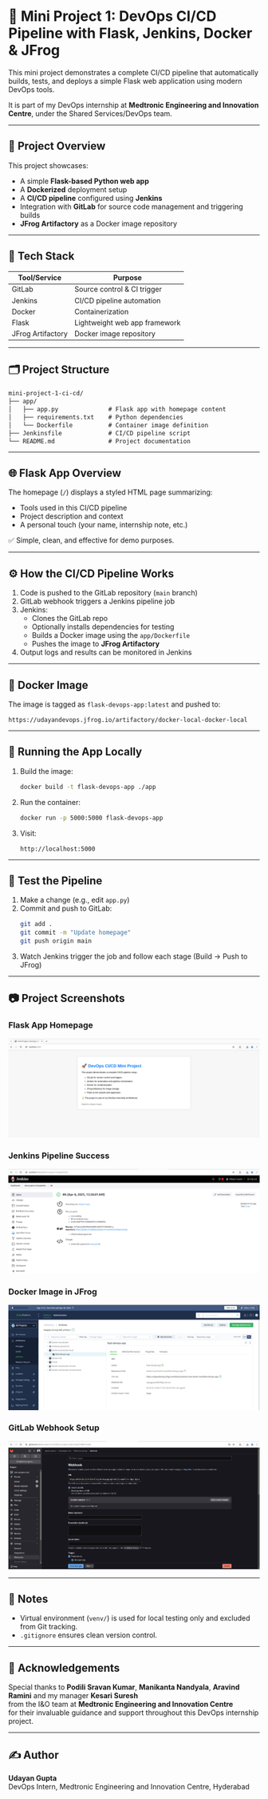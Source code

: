 # 🚀 Mini Project 1: DevOps CI/CD Pipeline with Flask, Jenkins, Docker & JFrog

This mini project demonstrates a complete CI/CD pipeline that automatically builds, tests, and deploys a simple Flask web application using modern DevOps tools.

It is part of my DevOps internship at **Medtronic Engineering and Innovation Centre**, under the Shared Services/DevOps team.

---

## 📌 Project Overview

This project showcases:

- A simple **Flask-based Python web app**
- A **Dockerized** deployment setup
- A **CI/CD pipeline** configured using **Jenkins**
- Integration with **GitLab** for source code management and triggering builds
- **JFrog Artifactory** as a Docker image repository

---

## 🧱 Tech Stack

| Tool/Service      | Purpose                       |
| ----------------- | ----------------------------- |
| GitLab            | Source control & CI trigger   |
| Jenkins           | CI/CD pipeline automation     |
| Docker            | Containerization              |
| Flask             | Lightweight web app framework |
| JFrog Artifactory | Docker image repository       |

---

## 🗂️ Project Structure

```
mini-project-1-ci-cd/
├── app/
│   ├── app.py              # Flask app with homepage content
│   ├── requirements.txt    # Python dependencies
│   └── Dockerfile          # Container image definition
├── Jenkinsfile             # CI/CD pipeline script
└── README.md               # Project documentation
```

---

## 🌐 Flask App Overview

The homepage (`/`) displays a styled HTML page summarizing:

- Tools used in this CI/CD pipeline
- Project description and context
- A personal touch (your name, internship note, etc.)

✅ Simple, clean, and effective for demo purposes.

---

## ⚙️ How the CI/CD Pipeline Works

1. Code is pushed to the GitLab repository (`main` branch)
2. GitLab webhook triggers a Jenkins pipeline job
3. Jenkins:
   - Clones the GitLab repo
   - Optionally installs dependencies for testing
   - Builds a Docker image using the `app/Dockerfile`
   - Pushes the image to **JFrog Artifactory**
4. Output logs and results can be monitored in Jenkins

---

## 🐳 Docker Image

The image is tagged as `flask-devops-app:latest` and pushed to:

```
https://udayandevops.jfrog.io/artifactory/docker-local-docker-local
```

---

## 🚀 Running the App Locally

1. Build the image:

   ```bash
   docker build -t flask-devops-app ./app
   ```

2. Run the container:

   ```bash
   docker run -p 5000:5000 flask-devops-app
   ```

3. Visit:
   ```
   http://localhost:5000
   ```

---

## 🧪 Test the Pipeline

1. Make a change (e.g., edit `app.py`)
2. Commit and push to GitLab:
   ```bash
   git add .
   git commit -m "Update homepage"
   git push origin main
   ```
3. Watch Jenkins trigger the job and follow each stage (Build → Push to JFrog)

---

## 📷 Project Screenshots

### Flask App Homepage

![Flask Homepage](screenshots/flask_homepage.png)

### Jenkins Pipeline Success

![Jenkins Pipeline](screenshots/jenkins_pipeline_success.png)

### Docker Image in JFrog

![JFrog Artifactory](screenshots/jfrog_image_uploaded.png)

### GitLab Webhook Setup

![GitLab Webhook](screenshots/gitlab_webhook_config.png)

---

## 📌 Notes

- Virtual environment (`venv/`) is used for local testing only and excluded from Git tracking.
- `.gitignore` ensures clean version control.

---

## 🙌 Acknowledgements

Special thanks to **Podili Sravan Kumar**, **Manikanta Nandyala**, **Aravind Ramini** and my manager **Kesari Suresh**  
from the I&O team at **Medtronic Engineering and Innovation Centre**  
for their invaluable guidance and support throughout this DevOps internship project.

---

## ✍️ Author

**Udayan Gupta**  
DevOps Intern, Medtronic Engineering and Innovation Centre, Hyderabad
